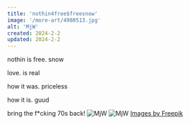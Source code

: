 ```yaml
---
title: 'nothin4free$freesnow'
image: '/more-art/4980513.jpg'
alt: 'MjW'
created: 2024-2-2
updated: 2024-2-2
---
```


nothin is free. snow

love. is real

how it was. priceless

how it is. guud

bring the f*cking 70s back!
<img src="/more-art/4943252.jpg" alt="MjW" title="PeaceLoveHarmony" />
<img src="/more-art/9034546.jpg" alt="MjW" title="PeaceLoveHarmony" />
<a href="http://www.freepik.com">Images by Freepik</a>
